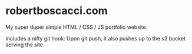 # robertboscacci.com

My super duper simple HTML / CSS / JS portfolio website.

Includes a nifty git hook: Upon git push, it also pushes up to the s3 bucket serving the site.
